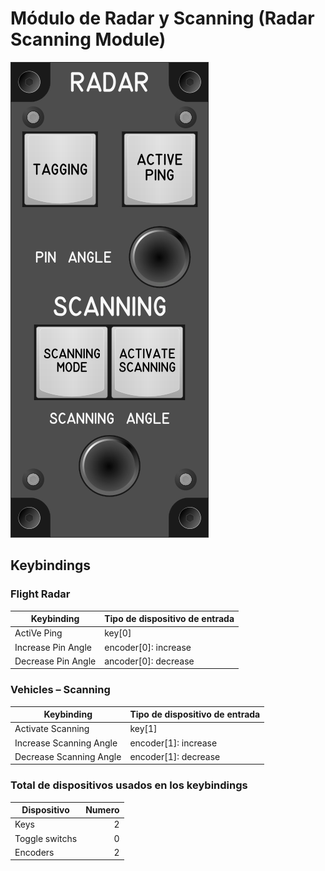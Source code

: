 # Módulo de Radar y Scanning (Radar Scanning Module)

![Radar Scanning Module](images/RadarScanningModule.png)

## Keybindings

### Flight Radar

| Keybinding                                                       | Tipo de dispositivo de entrada                    |
| ---------------------------------------------------------------- | ------------------------------------------------- |
| ActiVe Ping                                                      | key[0]                                            |
| Increase Pin Angle                                               | encoder[0]: increase                              |
| Decrease Pin Angle                                               | ancoder[0]: decrease                              |

### Vehicles – Scanning

| Keybinding                                                       | Tipo de dispositivo de entrada                    |
| ---------------------------------------------------------------- | ------------------------------------------------- |
| Activate Scanning                                                | key[1]                                            |
| Increase Scanning Angle                                          | encoder[1]: increase                              |
| Decrease Scanning Angle                                          | encoder[1]: decrease                              |


### Total de dispositivos usados en los keybindings

| Dispositivo          | Numero |
| -------------------- | -----: |
| Keys                 |      2 |
| Toggle switchs       |      0 |
| Encoders             |      2 |
